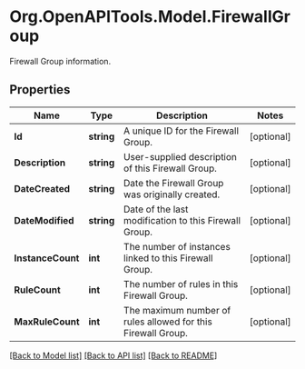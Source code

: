 # Org.OpenAPITools.Model.FirewallGroup
Firewall Group information.

## Properties

Name | Type | Description | Notes
------------ | ------------- | ------------- | -------------
**Id** | **string** | A unique ID for the Firewall Group. | [optional] 
**Description** | **string** | User-supplied description of this Firewall Group. | [optional] 
**DateCreated** | **string** | Date the Firewall Group was originally created. | [optional] 
**DateModified** | **string** | Date of the last modification to this Firewall Group. | [optional] 
**InstanceCount** | **int** | The number of instances linked to this Firewall Group. | [optional] 
**RuleCount** | **int** | The number of rules in this Firewall Group. | [optional] 
**MaxRuleCount** | **int** | The maximum number of rules allowed for this Firewall Group. | [optional] 

[[Back to Model list]](../README.md#documentation-for-models) [[Back to API list]](../README.md#documentation-for-api-endpoints) [[Back to README]](../README.md)

